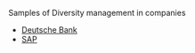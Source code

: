 Samples of Diversity management in companies

* [Deutsche Bank](https://www.db.com/cr/en/our-people/diversity--management.htm)
* [SAP](https://www.sap.com/corporate/de/company/diversity.html)
